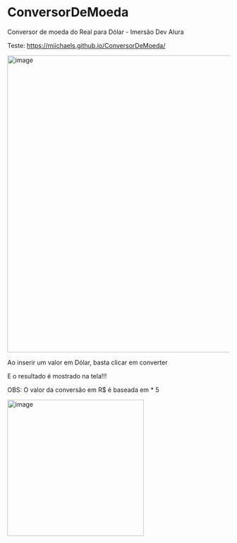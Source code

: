 # ConversorDeMoeda
Conversor de moeda do Real para Dólar - Imersão Dev Alura

Teste: https://miichaels.github.io/ConversorDeMoeda/

<img width="673" alt="image" src="https://user-images.githubusercontent.com/88103166/188762017-f621cc06-bdd8-413c-a9ea-47d15448c05a.png">


Ao inserir um valor em Dólar, basta clicar em converter  

E o resultado é mostrado na tela!!!

OBS: O valor da conversão em R$ é baseada em * 5 


<img width="309" alt="image" src="https://user-images.githubusercontent.com/88103166/188762225-e3ccc57c-691c-4cc2-9aaf-f9e8703108d0.png">


